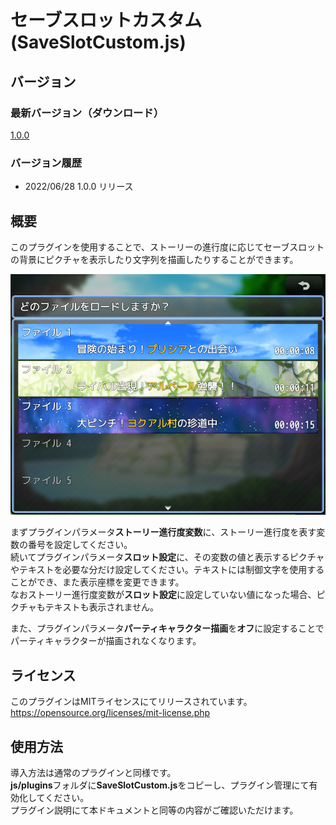 # セーブスロットカスタム(SaveSlotCustom.js)

## バージョン
### 最新バージョン（ダウンロード）
[1.0.0](https://raw.githubusercontent.com/nz-prism/RPG-Maker-MZ/master/SaveSlotCustom/js/plugins/SaveSlotCustom.js)

### バージョン履歴
- 2022/06/28 1.0.0 リリース

## 概要
このプラグインを使用することで、ストーリーの進行度に応じてセーブスロットの背景にピクチャを表示したり文字列を描画したりすることができます。

![SaveSlotCustom](https://github.com/nz-prism/RPG-Maker-MZ/blob/master/ReadmeImages/SaveSlotCustom1.png)

まずプラグインパラメータ**ストーリー進行度変数**に、ストーリー進行度を表す変数の番号を設定してください。  
続いてプラグインパラメータ**スロット設定**に、その変数の値と表示するピクチャやテキストを必要な分だけ設定してください。テキストには制御文字を使用することができ、また表示座標を変更できます。  
なおストーリー進行度変数が**スロット設定**に設定していない値になった場合、ピクチャもテキストも表示されません。  

また、プラグインパラメータ**パーティキャラクター描画**を**オフ**に設定することでパーティキャラクターが描画されなくなります。

## ライセンス
このプラグインはMITライセンスにてリリースされています。  
https://opensource.org/licenses/mit-license.php


## 使用方法
導入方法は通常のプラグインと同様です。  
**js/plugins**フォルダに**SaveSlotCustom.js**をコピーし、プラグイン管理にて有効化してください。  
プラグイン説明にて本ドキュメントと同等の内容がご確認いただけます。